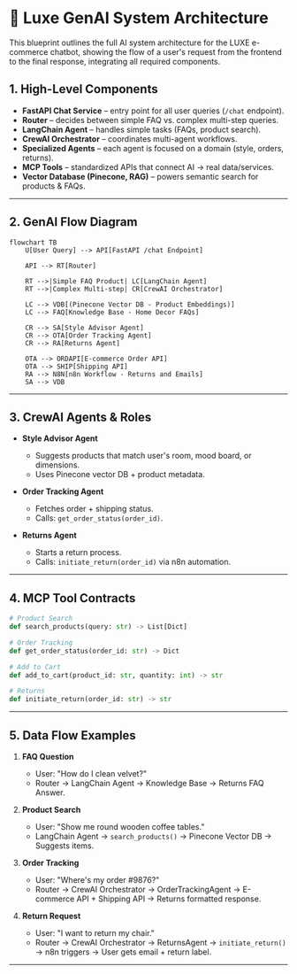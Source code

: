 # 🤖 Luxe GenAI System Architecture

This blueprint outlines the full AI system architecture for the LUXE e-commerce chatbot, showing the flow of a user's request from the frontend to the final response, integrating all required components.

## 1. High-Level Components

* **FastAPI Chat Service** – entry point for all user queries (`/chat` endpoint).
* **Router** – decides between simple FAQ vs. complex multi-step queries.
* **LangChain Agent** – handles simple tasks (FAQs, product search).
* **CrewAI Orchestrator** – coordinates multi-agent workflows.
* **Specialized Agents** – each agent is focused on a domain (style, orders, returns).
* **MCP Tools** – standardized APIs that connect AI → real data/services.
* **Vector Database (Pinecone, RAG)** – powers semantic search for products & FAQs.

---

## 2. GenAI Flow Diagram

```mermaid
flowchart TB
    U[User Query] --> API[FastAPI /chat Endpoint]

    API --> RT[Router]

    RT -->|Simple FAQ Product| LC[LangChain Agent]
    RT -->|Complex Multi-step| CR[CrewAI Orchestrator]

    LC --> VDB[(Pinecone Vector DB - Product Embeddings)]
    LC --> FAQ[Knowledge Base - Home Decor FAQs]

    CR --> SA[Style Advisor Agent]
    CR --> OTA[Order Tracking Agent]
    CR --> RA[Returns Agent]

    OTA --> ORDAPI[E-commerce Order API]
    OTA --> SHIP[Shipping API]
    RA --> N8N[n8n Workflow - Returns and Emails]
    SA --> VDB
```

---

## 3. CrewAI Agents & Roles

* **Style Advisor Agent**

  * Suggests products that match user's room, mood board, or dimensions.
  * Uses Pinecone vector DB + product metadata.

* **Order Tracking Agent**

  * Fetches order + shipping status.
  * Calls: `get_order_status(order_id)`.

* **Returns Agent**

  * Starts a return process.
  * Calls: `initiate_return(order_id)` via n8n automation.

---

## 4. MCP Tool Contracts

```python
# Product Search
def search_products(query: str) -> List[Dict]

# Order Tracking
def get_order_status(order_id: str) -> Dict

# Add to Cart
def add_to_cart(product_id: str, quantity: int) -> str

# Returns
def initiate_return(order_id: str) -> str
```

---

## 5. Data Flow Examples

1. **FAQ Question**

   * User: "How do I clean velvet?"
   * Router → LangChain Agent → Knowledge Base → Returns FAQ Answer.

2. **Product Search**

   * User: "Show me round wooden coffee tables."
   * LangChain Agent → `search_products()` → Pinecone Vector DB → Suggests items.

3. **Order Tracking**

   * User: "Where's my order #9876?"
   * Router → CrewAI Orchestrator → OrderTrackingAgent → E-commerce API + Shipping API → Returns formatted response.

4. **Return Request**

   * User: "I want to return my chair."
   * Router → CrewAI Orchestrator → ReturnsAgent → `initiate_return()` → n8n triggers → User gets email + return label.

---
